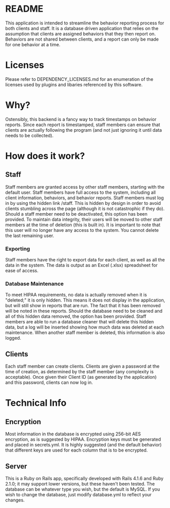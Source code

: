 # README #
This application is intended to streamline the behavior reporting process for both clients and staff. It is a database driven application that relies on the assumption that clients are assigned behaviors that they then report on. Behaviors are not shared between clients, and a report can only be made for one behavior at a time. 

# Licenses #
Please refer to DEPENDENCY_LICENSES.md for an enumeration of the licenses used by plugins and libaries referenced by this software. 

# Why? #
Ostensibly, this backend is a fancy way to track timestamps on behavior reports. Since each report is timestamped, staff members can ensure that clients are actually following the program (and not just ignoring it until data needs to be collected). 

# How does it work? #
## Staff
Staff members are granted access by other staff members, starting with the default user. Staff members have full access to the system, including all client information, behaviors, and behavior reports.
Staff members must log in by using the hidden link /staff. This is hidden by design in order to avoid clients stumbling across the page (although it is not catastrophic if they do).  
Should a staff member need to be deactivated, this option has been provided. To maintain data integrity, their users will be moved to other staff members at the time of deletion (this is built in). It is important to note that this user will no longer have any access to the system. You cannot delete the last remaining user. 

### Exporting ###
Staff members have the right to export data for each client, as well as all the data in the system. The data is output as an Excel (.xlsx) spreadsheet for ease of access.

### Database Maintenance ###
To meet HIPAA requirements, no data is actually removed when it is "deleted;" it is only hidden. This means it does not display in the application, but will still show in reports that are run. The fact that it has been removed will be noted in these reports. 
Should the database need to be cleaned and all of this hidden data removed, the option has been provided. Staff members are able to run a database cleaner that will delete this hidden data, but a log will be inserted showing how much data was deleted at each maintenance. When another staff member is deleted, this information is also logged.

## Clients
Each staff member can create clients. Clients are given a password at the time of creation, as determined by the staff member (any complexity is acceptable). Once given their Client ID (as generated by the application) and this password, clients can now log in. 

# Technical Info #
## Encryption ##
Most information in the database is encrypted using 256-bit AES encryption, as is suggested by HIPAA. Encryption keys must be generated and placed in secrets.yml. It is highly suggested (and the default behavior) that different keys are used for each column that is to be encrypted. 

## Server ##
This is a Ruby on Rails app, specifically developed with Rails 4.1.6 and Ruby 2.1.0; it may support lower versions, but these haven't been tested. 
The database can be whatever type you wish, but the default is MySQL. If you wish to change the database, just modify database.yml to reflect your changes.

